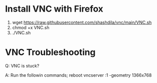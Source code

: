 
Install VNC with Firefox
=========================================

1. wget https://raw.githubusercontent.com/shashdila/vnc/main/VNC.sh
2. chmod +x VNC.sh
3. ./VNC.sh

VNC Troubleshooting
=========================================

Q: VNC is stuck?

A: Run the followin commands;
    reboot
    vncserver :1 -geometry 1366x768
